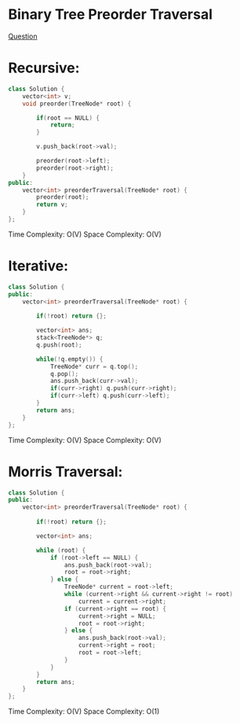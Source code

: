 # Binary Tree Preorder Traversal
[Question](https://leetcode.com/problems/binary-tree-preorder-traversal/description)

# Recursive:
```cpp
class Solution {
    vector<int> v;
    void preorder(TreeNode* root) {

        if(root == NULL) {
            return;
        }

        v.push_back(root->val);

        preorder(root->left);
        preorder(root->right);
    }
public:
    vector<int> preorderTraversal(TreeNode* root) {
        preorder(root);
        return v;
    }
};
```
Time Complexity:  O(V)
Space Complexity: O(V)

# Iterative:
```cpp
class Solution {
public:
    vector<int> preorderTraversal(TreeNode* root) {
       
        if(!root) return {};

        vector<int> ans;
        stack<TreeNode*> q;
        q.push(root);

        while(!q.empty()) {
            TreeNode* curr = q.top();
            q.pop();
            ans.push_back(curr->val);
            if(curr->right) q.push(curr->right);
            if(curr->left) q.push(curr->left);
        }
        return ans;
    }
};
```
Time Complexity:  O(V)
Space Complexity: O(V)

# Morris Traversal:
```cpp
class Solution {
public:
    vector<int> preorderTraversal(TreeNode* root) {
       
        if(!root) return {};

        vector<int> ans;

        while (root) {
            if (root->left == NULL) {
                ans.push_back(root->val);
                root = root->right;
            } else {
                TreeNode* current = root->left;
                while (current->right && current->right != root)
                    current = current->right;
                if (current->right == root) {
                    current->right = NULL;
                    root = root->right;
                } else {
                    ans.push_back(root->val);
                    current->right = root;
                    root = root->left;
                }
            }
        }
        return ans;
    }
};
```

Time Complexity:  O(V)
Space Complexity: O(1)